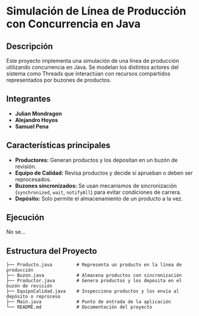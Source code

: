 # Simulación de Línea de Producción con Concurrencia en Java

## Descripción
Este proyecto implementa una simulación de una línea de producción utilizando concurrencia en Java. Se modelan los distintos actores del sistema como Threads que interactúan con recursos compartidos representados por buzones de productos.

## Integrantes
- **Julian Mondragon**
- **Alejandro Hoyos**
- **Samuel Pena**

## Características principales
- **Productores:** Generan productos y los depositan en un buzón de revisión.
- **Equipo de Calidad:** Revisa productos y decide si aprueban o deben ser reprocesados.
- **Buzones sincronizados:** Se usan mecanismos de sincronización (`synchronized`, `wait`, `notifyAll`) para evitar condiciones de carrera.
- **Depósito:** Solo permite el almacenamiento de un producto a la vez.

## Ejecución
No se...

## Estructura del Proyecto
```
├── Producto.java         # Representa un producto en la línea de producción
├── Buzon.java            # Almacena productos con sincronización
├── Productor.java        # Genera productos y los deposita en el buzón de revisión
├── EquipoCalidad.java    # Inspecciona productos y los envía al depósito o reproceso
├── Main.java             # Punto de entrada de la aplicación
└── README.md             # Documentación del proyecto
```


